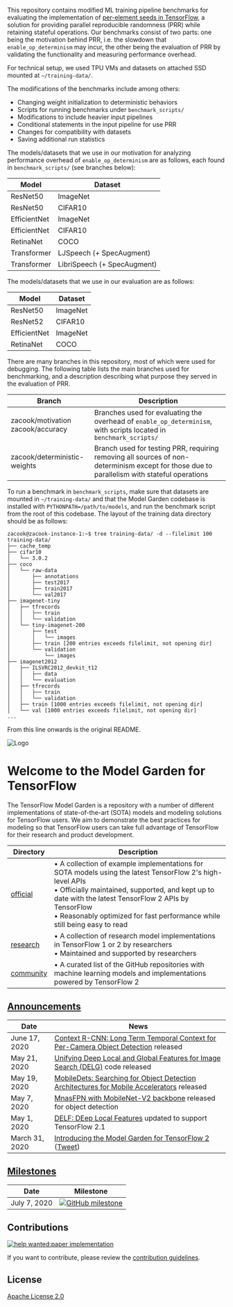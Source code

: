 This repository contains modified ML training pipeline benchmarks for evaluating the implementation of [per-element seeds in TensorFlow](http://hdl.handle.net/20.500.11850/525189), a solution for providing parallel reproducible randomness (PRR) while retaining stateful operations. Our benchmarks consist of two parts: one being the motivation behind PRR, i.e. the slowdown that `enable_op_determinism` may incur, the other being the evaluation of PRR by validating the functionality and measuring performance overhead.

For technical setup, we used TPU VMs and datasets on attached SSD mounted at `~/training-data/`.

The modifications of the benchmarks include among others:

- Changing weight initialization to deterministic behaviors
- Scripts for running benchmarks under `benchmark_scripts/`
- Modifications to include heavier input pipelines
- Conditional statements in the input pipeline for use PRR
- Changes for compatibility with datasets
- Saving additional run statistics

The models/datasets that we use in our motivation for analyzing performance overhead of `enable_op_determinism` are as follows, each found in `benchmark_scripts/` (see branches below):

| Model | Dataset |
| ------ | ----------- |
| ResNet50 | ImageNet |
| ResNet50 | CIFAR10 |
| EfficientNet | ImageNet |
| EfficientNet | CIFAR10 |
| RetinaNet | COCO |
| Transformer | LJSpeech (+ SpecAugment) |
| Transformer | LibriSpeech (+ SpecAugment) |

The models/datasets that we use in our evaluation are as follows:

| Model | Dataset |
| ------ | ----------- |
| ResNet50 | ImageNet |
| ResNet52 | CIFAR10 |
| EfficientNet | ImageNet |
| RetinaNet | COCO |

There are many branches in this repository, most of which were used for debugging. The following table lists the main branches used for benchmarking, and a description describing what purpose they served in the evaluation of PRR.

| Branch | Description |
| ------ | ----------- |
| zacook/motivation<br />zacook/accuracy | Branches used for evaluating the overhead of `enable_op_determinism`, with scripts located in `benchmark_scripts/` |
| zacook/deterministic-weights | Branch used for testing PRR, requiring removing all sources of non-determinism except for those due to parallelism with stateful operations |

To run a benchmark in `benchmark_scripts`, make sure that datasets are mounted in `~/training-data/` and that the Model Garden codebase is installed with `PYTHONPATH=/path/to/models`, and run the benchmark script from the root of this codebase. The layout of the training data directory should be as follows:

```
zacook@zacook-instance-1:~$ tree training-data/ -d --filelimit 100
training-data/
├── cache_temp
├── cifar10
│   └── 3.0.2
├── coco
│   └── raw-data
│       ├── annotations
│       ├── test2017
│       ├── train2017
│       └── val2017
├── imagenet-tiny
│   ├── tfrecords
│   │   ├── train
│   │   └── validation
│   └── tiny-imagenet-200
│       ├── test
│       │   └── images
│       ├── train [200 entries exceeds filelimit, not opening dir]
│       └── validation
│           └── images
├── imagenet2012
│   ├── ILSVRC2012_devkit_t12
│   │   ├── data
│   │   └── evaluation
│   ├── tfrecords
│   │   ├── train
│   │   └── validation
│   ├── train [1000 entries exceeds filelimit, not opening dir]
│   └── val [1000 entries exceeds filelimit, not opening dir]
...
```

From this line onwards is the original README.

![Logo](https://storage.googleapis.com/model_garden_artifacts/TF_Model_Garden.png)

# Welcome to the Model Garden for TensorFlow

The TensorFlow Model Garden is a repository with a number of different implementations of state-of-the-art (SOTA) models and modeling solutions for TensorFlow users. We aim to demonstrate the best practices for modeling so that TensorFlow users
can take full advantage of TensorFlow for their research and product development.

| Directory | Description |
|-----------|-------------|
| [official](official) | • A collection of example implementations for SOTA models using the latest TensorFlow 2's high-level APIs<br />• Officially maintained, supported, and kept up to date with the latest TensorFlow 2 APIs by TensorFlow<br />• Reasonably optimized for fast performance while still being easy to read |
| [research](research) | • A collection of research model implementations in TensorFlow 1 or 2 by researchers<br />• Maintained and supported by researchers |
| [community](community) | • A curated list of the GitHub repositories with machine learning models and implementations powered by TensorFlow 2 |

## [Announcements](https://github.com/tensorflow/models/wiki/Announcements)

| Date | News |
|------|------|
| June 17, 2020 | [Context R-CNN: Long Term Temporal Context for Per-Camera Object Detection](https://github.com/tensorflow/models/tree/master/research/object_detection#june-17th-2020) released
| May 21, 2020 | [Unifying Deep Local and Global Features for Image Search (DELG)](https://github.com/tensorflow/models/tree/master/research/delf#delg) code released
| May 19, 2020 | [MobileDets: Searching for Object Detection Architectures for Mobile Accelerators](https://github.com/tensorflow/models/tree/master/research/object_detection#may-19th-2020) released
| May 7, 2020 | [MnasFPN with MobileNet-V2 backbone](https://github.com/tensorflow/models/blob/master/research/object_detection/g3doc/detection_model_zoo.md#mobile-models) released for object detection
| May 1, 2020 | [DELF: DEep Local Features](https://github.com/tensorflow/models/tree/master/research/delf) updated to support TensorFlow 2.1
| March 31, 2020 | [Introducing the Model Garden for TensorFlow 2](https://blog.tensorflow.org/2020/03/introducing-model-garden-for-tensorflow-2.html) ([Tweet](https://twitter.com/TensorFlow/status/1245029834633297921)) |

## [Milestones](https://github.com/tensorflow/models/milestones)

| Date | Milestone |
|------|-----------|
| July 7, 2020 | [![GitHub milestone](https://img.shields.io/github/milestones/progress/tensorflow/models/1)](https://github.com/tensorflow/models/milestone/1) |

## Contributions

[![help wanted:paper implementation](https://img.shields.io/github/issues/tensorflow/models/help%20wanted%3Apaper%20implementation)](https://github.com/tensorflow/models/labels/help%20wanted%3Apaper%20implementation)

If you want to contribute, please review the [contribution guidelines](https://github.com/tensorflow/models/wiki/How-to-contribute).

## License

[Apache License 2.0](LICENSE)
